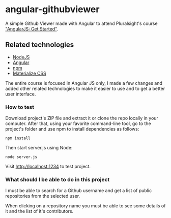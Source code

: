 # angular-githubviewer

A simple Github Viewer made with Angular to attend Pluralsight's course ["AngularJS: Get Started"](https://www.pluralsight.com/courses/angularjs-get-started).

## Related technologies

* [NodeJS](https://nodejs.org/en/)
* [Angular](https://angularjs.org/)
* [npm](https://www.npmjs.com/)
* [Materialize CSS](materializecss.com)

The entire course is focused in Angular JS only, I made a few changes and added other related technologies to make it easier to use and to get a better user interface.

### How to test

Download project's ZIP file and extract it or clone the repo locally in your computer. After that, using your favorite command-line tool, go to the project's folder and use npm to install dependencies as follows:

```
npm install
```

Then start server.js using Node:

```
node server.js
```

Visit [http://localhost:1234](http://localhost:1234) to test project.

### What should I be able to do in this project

I must be able to search for a Github username and get a list of public repositories from the selected user.

When clicking on a repository name you must be able to see some details of it and the list of it's contributors.
